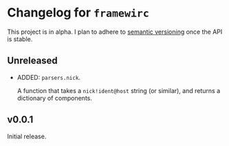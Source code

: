 # Changelog for `framewirc`

This project is in alpha. I plan to adhere to [semantic versioning][semver]
once the API is stable.

## Unreleased

- ADDED: `parsers.nick`.

  A function that takes a `nick!ident@host` string (or similar), and returns a
  dictionary of components.


## v0.0.1

Initial release.


[semver]: http://semver.org/spec/v2.0.0.html
